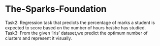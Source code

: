 # The-Sparks-Foundation
Task2:
Regression task that predicts the percentage of marks a student is expected to score based on the number of hours he/she has studied. 
Task3:
From the given ‘Iris’ dataset,we predict the optimum number of clusters and represent it visually.

